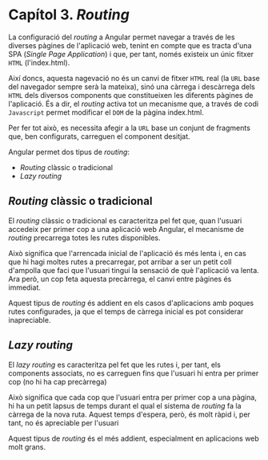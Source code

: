 # Capítol 3. *Routing*
La configuració del *routing* a Angular permet navegar a través de les diverses pàgines de l'aplicació web, tenint en compte que es tracta d'una SPA (*Single Page Application*) i que, per tant, només existeix un únic fitxer `HTML` (l'index.html).

Així doncs, aquesta nagevació no és un canvi de fitxer `HTML` real (la `URL` base del navegador sempre serà la mateixa), sinó una càrrega i descàrrega dels `HTML` dels diversos components que constitueixen les diferents pàgines de l'aplicació. És a dir, el *routing* activa tot un mecanisme que, a través de codi `Javascript` permet modificar el `DOM` de la pàgina index.html.

Per fer tot això, es necessita afegir a la `URL` base un conjunt de fragments que, ben configurats, carreguen el component desitjat.

Angular permet dos tipus de *routing*:
* *Routing* clàssic o tradicional
* *Lazy routing*

## *Routing* clàssic o tradicional
El *routing* clàssic o tradicional es caracteritza pel fet que, quan l'usuari accedeix per primer cop a una aplicació web Angular, el mecanisme de *routing* precarrega totes les rutes disponibles.

Això significa que l'arrencada inicial de l'aplicació és més lenta i, en cas que hi hagi moltes rutes a precarregar, pot arribar a ser un petit coll d'ampolla que faci que l'usuari tingui la sensació de què l'aplicació va lenta. Ara però, un cop feta aquesta precàrrega, el canvi entre pàgines és immediat.

Aquest tipus de *routing* és addient en els casos d'aplicacions amb poques rutes configurades, ja que el temps de càrrega inicial es pot considerar inapreciable.

## *Lazy routing*
El *lazy routing* es caracteritza pel fet que les rutes i, per tant, els components associats, no es carreguen fins que l'usuari hi entra per primer cop (no hi ha cap precàrrega)

Això significa que cada cop que l'usuari entra per primer cop a una pàgina, hi ha un petit lapsus de temps durant el qual el sistema de *routing* fa la càrrega de la nova ruta. Aquest temps d'espera, però, és molt ràpid i, per tant, no és apreciable per l'usuari

Aquest tipus de *routing* és el més addient, especialment en aplicacions web molt grans.
